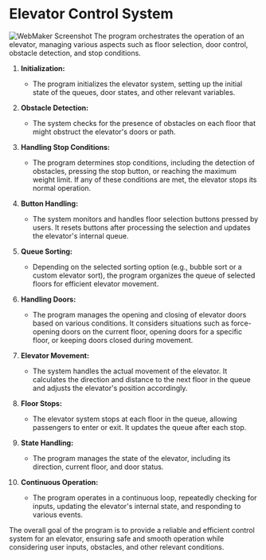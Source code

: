# Elevator Control System
![WebMaker Screenshot]([https://media.discordapp.net/attachments/1076565079333548184/1200061368091541505/2024-01-25_13_38_41-Mosaic_2023.1.33_-_C__Users_Ignac_Documents_PLC_Winter_PLC.mpr__07_Vytah.png](https://media.discordapp.net/attachments/1076565079333548184/1201202581029007450/thumbnail.png?ex=65c8f614&is=65b68114&hm=ba3de168c7958771cb6c640eeafe9a4e229fcd0326d0165547385a271e18fac2&=&format=webp&quality=lossless&width=1568&height=1325))
The program orchestrates the operation of an elevator, managing various aspects such as floor selection, door control, obstacle detection, and stop conditions.

1. **Initialization:**
   - The program initializes the elevator system, setting up the initial state of the queues, door states, and other relevant variables.

2. **Obstacle Detection:**
   - The system checks for the presence of obstacles on each floor that might obstruct the elevator's doors or path.

3. **Handling Stop Conditions:**
   - The program determines stop conditions, including the detection of obstacles, pressing the stop button, or reaching the maximum weight limit. If any of these conditions are met, the elevator stops its normal operation.

4. **Button Handling:**
   - The system monitors and handles floor selection buttons pressed by users. It resets buttons after processing the selection and updates the elevator's internal queue.

5. **Queue Sorting:**
   - Depending on the selected sorting option (e.g., bubble sort or a custom elevator sort), the program organizes the queue of selected floors for efficient elevator movement.

6. **Handling Doors:**
   - The program manages the opening and closing of elevator doors based on various conditions. It considers situations such as force-opening doors on the current floor, opening doors for a specific floor, or keeping doors closed during movement.

7. **Elevator Movement:**
   - The system handles the actual movement of the elevator. It calculates the direction and distance to the next floor in the queue and adjusts the elevator's position accordingly.

8. **Floor Stops:**
   - The elevator system stops at each floor in the queue, allowing passengers to enter or exit. It updates the queue after each stop.

9. **State Handling:**
   - The program manages the state of the elevator, including its direction, current floor, and door status.

10. **Continuous Operation:**
    - The program operates in a continuous loop, repeatedly checking for inputs, updating the elevator's internal state, and responding to various events.

The overall goal of the program is to provide a reliable and efficient control system for an elevator, ensuring safe and smooth operation while considering user inputs, obstacles, and other relevant conditions.
